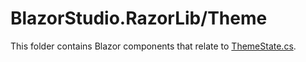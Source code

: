 ﻿# BlazorStudio.RazorLib/Theme
This folder contains Blazor components that relate to [ThemeState.cs](/BlazorStudio.ClassLib/Store/ThemeCase/ThemeState.cs).